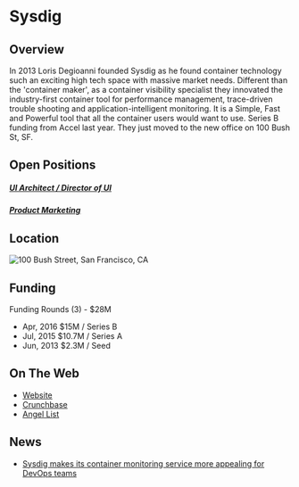 # Sysdig
## Overview
In 2013 Loris Degioanni founded Sysdig as he found container technology such an exciting high tech space with massive market needs. Different than the 'container maker', as a container visibility specialist they innovated the industry-first container tool for performance management, trace-driven trouble shooting and application-intelligent monitoring. It is a Simple, Fast and Powerful tool that all the container users would want to use. Series B funding from Accel last year. They just moved to the new office on 100 Bush St, SF.

## Open Positions
##### [UI Architect / Director of UI](https://github.com/the31337/jobs/blob/master/sysdig/ui-architect-director-of-ui.md)
##### [Product Marketing](https://github.com/the31337/jobs/blob/master/sysdig/product-marketing.md)

## Location
![100 Bush Street, San Francisco, CA](https://maps.googleapis.com/maps/api/staticmap?center=100+Bush+Street,+San+Francisco,+CA&zoom=13&scale=false&size=600x300&maptype=roadmap&format=png&visual_refresh=true)  

## Funding
Funding Rounds (3) - $28M
+ Apr, 2016	$15M / Series B
+ Jul, 2015	$10.7M / Series A
+ Jun, 2013	$2.3M / Seed

## On The Web
+ [Website](http://www.sysdig.org/)
+ [Crunchbase](https://www.crunchbase.com/organization/sysdig#/entity)
+ [Angel List](https://angel.co/sysdig)

## News
+ [Sysdig makes its container monitoring service more appealing for DevOps teams](https://rockit.mycompas.com/staff/comptracedit.aspx?ID=709560)
